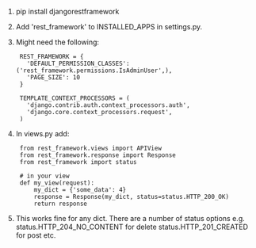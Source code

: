 1. pip install djangorestframework
2. Add 'rest_framework' to INSTALLED_APPS in settings.py.
3. Might need the following:

        REST_FRAMEWORK = {
          'DEFAULT_PERMISSION_CLASSES': ('rest_framework.permissions.IsAdminUser',),
          'PAGE_SIZE': 10
        }

        TEMPLATE_CONTEXT_PROCESSORS = (
          'django.contrib.auth.context_processors.auth',
          'django.core.context_processors.request',
        )

4. In views.py add:

        from rest_framework.views import APIView
        from rest_framework.response import Response
        from rest_framework import status
        
        # in your view
        def my_view(request):
            my_dict = {'some_data': 4}
            response = Response(my_dict, status=status.HTTP_200_OK)
            return response
            
5. This works fine for any dict.  There are a number of status options e.g.
status.HTTP_204_NO_CONTENT for delete
status.HTTP_201_CREATED for post etc.

